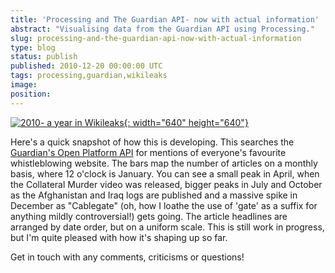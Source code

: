 ```yaml
---
title: 'Processing and The Guardian API- now with actual information'
abstract: "Visualising data from the Guardian API using Processing."
slug: processing-and-the-guardian-api-now-with-actual-information
type: blog
status: publish
published: 2010-12-20 00:00:00 UTC
tags: processing,guardian,wikileaks
image: 
position: 
---
```


[![2010- a year in
Wikileaks](https://farm6.staticflickr.com/5244/5277131634_f6acc251a3_z.jpg){:
width="640" height="640"}][1]

<span class="ql-cursor">﻿</span>Here\'s a quick snapshot of how this is
developing. This searches the [Guardian\'s Open Platform API][2] for mentions of everyone\'s favourite whistleblowing
website. The bars map the number of articles on a monthly basis, where
12 o\'clock is January. You can see a small peak in April, when the
Collateral Murder video was released, bigger peaks in July and October
as the Afghanistan and Iraq logs are published and a massive spike in
December as \"Cablegate\" (oh, how I loathe the use of \'gate\' as a
suffix for anything mildly controversial!) gets going. The article
headlines are arranged by date order, but on a uniform scale. This is
still work in progress, but I\'m quite pleased with how it\'s shaping up
so far.

Get in touch with any comments, criticisms or questions!



[1]: http://www.flickr.com/photos/53111802@N05/5277131634/
[2]: http://www.guardian.co.uk/open-platform
